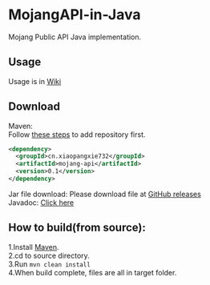 # MojangAPI-in-Java
Mojang Public API Java implementation.  

## Usage
Usage is in [Wiki](https://github.com/XiaoPangxie732/MojangAPI-in-Java/wiki)    

## Download
Maven:  
Follow [these steps](https://help.github.com/en/github/managing-packages-with-github-packages/configuring-apache-maven-for-use-with-github-packages#installing-a-package) to add repository first.
```xml
<dependency>
  <groupId>cn.xiaopangxie732</groupId>
  <artifactId>mojang-api</artifactId>
  <version>0.1</version>
</dependency>
```
  
Jar file download: Please download file at [GitHub releases](https://github.com/XiaoPangxie732/MojangAPI-in-Java/releases/latest)  
Javadoc: [Click here](https://xiaopangxie732.github.io/MojangAPI-in-Java/index.html)
## How to build(from source):      
1.Install [Maven](https://maven.apache.org/).  
2.cd to source directory.  
3.Run <code>mvn clean install</code>  
4.When build complete, files are all in target folder. 
